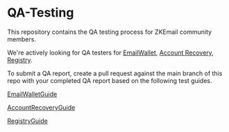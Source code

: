 # QA-Testing

This repository contains the QA testing process for ZKEmail community members. 

We're actively looking for QA testers for [EmailWallet](https://emailwallet.org/), [Account Recovery](https://recovery.zk.email/), [Registry](https://registry.zk.email/). 

To submit a QA report, create a pull request against the main branch of this repo with your completed QA report based on the following test guides. 

[EmailWalletGuide](https://emailwallet.org/)

[AccountRecoveryGuide](https://recovery.zk.email/)

[RegistryGuide](https://registry.zk.email/)
